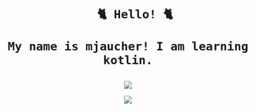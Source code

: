 <div align = "center"> 
  
  <h1>
    
      🐈 Hello! 🐈
    
    My name is mjaucher! I am learning kotlin.
    
  </h1>
  
</div>

<div align = "center"> 
  
  <img 
       src = "https://github-readme-stats.vercel.app/api?username=mjaucher&show_icons=true&locale=en"
  />
 
  <img 
       src = "https://github-readme-stats.vercel.app/api/top-langs?username=mjaucher&show_icons=true&locale=en&layout=compact"
  />

</div>
